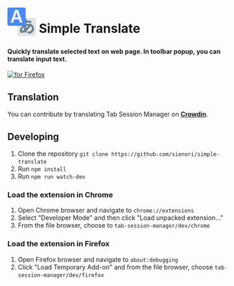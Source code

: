 # <sub><img src="/src/icons/64.png" width=64px height=64px></sub> Simple Translate  

#### Quickly translate selected text on web page. In toolbar popup, you can translate input text.  

[<img src="https://addons.cdn.mozilla.net/static/img/addons-buttons/AMO-button_1.png" alt="for Firefox">](https://addons.mozilla.org/firefox/addon/simple-translate/)

## Translation
You can contribute by translating Tab Session Manager on **[Crowdin](https://crowdin.com/project/simple-translate)**.  

## Developing
1. Clone the repository `git clone https://github.com/sienori/simple-translate`
2. Run `npm install`
3. Run `npm run watch-dev`
### Load the extension in Chrome
1. Open Chrome browser and navigate to `chrome://extensions`
2. Select "Developer Mode" and then click "Load unpacked extension..."
3. From the file browser, choose to `tab-session-manager/dev/chrome`
### Load the extension in Firefox
1. Open Firefox browser and navigate to `about:debugging`
2. Click "Load Temporary Add-on" and from the file browser, choose `tab-session-manager/dev/firefox`
